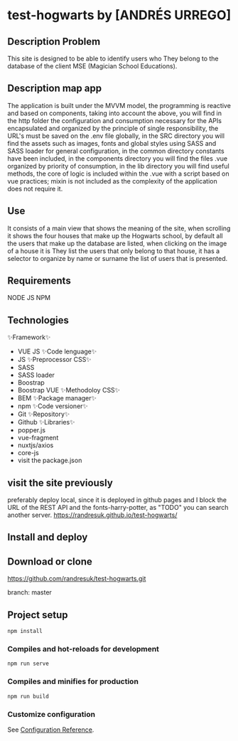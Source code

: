 # test-hogwarts by [ANDRÉS URREGO]

## Description Problem

This site is designed to be able to identify users who
They belong to the database of the client MSE (Magician School Educations).

## Description map app

The application is built under the MVVM model, the programming is reactive and based on components, taking into account the above, you will find in the http folder the configuration and consumption necessary for the APIs encapsulated and organized by the principle of single responsibility, the URL's must be saved on the .env file globally, in the SRC directory you will find the assets such as images, fonts and global styles using SASS and SASS loader for general configuration, in the common directory constants have been included, in the components directory you will find the files .vue organized by priority of consumption, in the lib directory you will find useful methods, the core of logic is included within the .vue with a script based on vue practices; mixin is not included as the complexity of the application does not require it.

## Use

It consists of a main view that shows the meaning of the site, when scrolling it shows the four houses that make up the Hogwarts school, by default all the users that make up the database are listed, when clicking on the image of a house it is They list the users that only belong to that house, it has a selector to organize by name or surname the list of users that is presented.


## Requirements
NODE JS
NPM

## Technologies

✨Framework✨
- VUE JS
✨Code lenguage✨
- JS
✨Preprocessor CSS✨
- SASS
- SASS loader
- Boostrap
- Boostrap VUE
✨Methodoloy CSS✨
- BEM
✨Package manager✨
- npm
✨Code versioner✨
- Git
✨Repository✨
- Github
✨Libraries✨
- popper.js
- vue-fragment
- nuxtjs/axios
- core-js
- visit the package.json

## visit the site previously
preferably deploy local, since it is deployed in github pages and I block the URL of the REST API and the fonts-harry-potter, as "TODO" you can search another server. https://randresuk.github.io/test-hogwarts/

## Install and deploy

## Download or clone 

https://github.com/randresuk/test-hogwarts.git

branch: master

## Project setup
```
npm install
```

### Compiles and hot-reloads for development
```
npm run serve
```

### Compiles and minifies for production
```
npm run build
```

### Customize configuration
See [Configuration Reference](https://cli.vuejs.org/config/).


